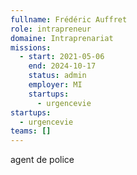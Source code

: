 ```yaml
---
fullname: Frédéric Auffret
role: intrapreneur
domaine: Intraprenariat
missions:
  - start: 2021-05-06
    end: 2024-10-17
    status: admin
    employer: MI
    startups:
      - urgencevie
startups:
  - urgencevie
teams: []
---
```

agent de police